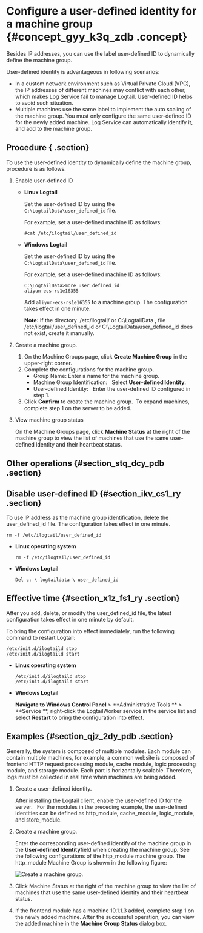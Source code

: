 # Configure a user-defined identity for a machine group {#concept_gyy_k3q_zdb .concept}

Besides IP addresses, you can use the label user-defined ID to dynamically define the machine group.

User-defined identity is advantageous in following scenarios:

-   In a custom network environment such as Virtual Private Cloud \(VPC\), the IP addresses of different machines may conflict with each other, which makes Log Service fail to manage Logtail. User-defined ID helps to avoid such situation. 
-   Multiple machines use the same label to implement the auto scaling of the machine group. You must only configure the same user-defined ID for the newly added machine. Log Service can automatically identify it, and add to the machine group.

## Procedure { .section}

To use the user-defined identity to dynamically define the machine group, procedure is as follows.

1.  Enable user-defined ID
    -   **Linux Logtail**

        Set the user-defined ID by using the `C:\LogtailData\user_defined_id` file.  

        For example, set a user-defined machine ID as follows:

        ```
        #cat /etc/ilogtail/user_defined_id
        ```

    -   **Windows Logtail**

        Set the user-defined ID by using the `C:\LogtailData\user_defined_id` file.  

        For example, set a user-defined machine ID as follows:

        ```
        C:\LogtailData>more user_defined_id
        aliyun-ecs-rs1e16355
        ```

        Add `aliyun-ecs-rs1e16355` to a machine group. The configuration takes effect in one minute.

        **Note:** If the directory  /etc/ilogtail/ or C:\\LogtailData , file /etc/ilogtail/user\_defined\_id or C:\\LogtailData\\user\_defined\_id does not exist, create it manually.

2.  Create a machine group.
    1.  On the Machine Groups page, click **Create Machine Group** in the upper-right corner.
    2.  Complete the configurations for the machine group.
        -   Group Name: Enter a name for the machine group.
        -   Machine Group Identification:   Select **User-defined Identity**. 
        -   User-defined Identity:   Enter the user-defined ID configured in step 1.
    3.  Click **Confirm** to create the machine group.  To expand machines, complete step 1 on the server to be added.
3.  View machine group status

    On the Machine Groups page, click **Machine Status** at the right of the machine group to view the list of machines that use the same user-defined identity and their heartbeat status.


## Other operations {#section_stq_dcy_pdb .section}

## Disable user-defined ID {#section_ikv_cs1_ry .section}

To use IP address as the machine group identification, delete the user\_defined\_id file. The configuration takes effect in one minute. 

```
rm -f /etc/ilogtail/user_defined_id
```

-   **Linux operating system**

    ```
    rm -f /etc/ilogtail/user_defined_id
    ```

-   **Windows Logtail**

    ```
    Del c: \ logtaildata \ user_defined_id
    ```


## Effective time {#section_x1z_fs1_ry .section}

After you add, delete, or modify the user\_defined\_id file, the latest configuration takes effect in one minute by default.

To bring the configuration into effect immediately, run the following command to restart Logtail:

```
/etc/init.d/ilogtaild stop
/etc/init.d/ilogtaild start
```

-   **Linux operating system**

    ```
    /etc/init.d/ilogtaild stop
    /etc/init.d/ilogtaild start
    ```

-   **Windows Logtail**

    **Navigate to Windows Control Panel** \> **Administrative Tools ** \> **Service **, right-click the LogtailWorker service in the service list and select **Restart** to bring the configuration into effect.


## Examples {#section_qjz_2dy_pdb .section}

Generally, the system is composed of multiple modules. Each module can contain multiple machines, for example, a common website is composed of frontend HTTP request processing module, cache module, logic processing module, and storage module. Each part is horizontally scalable. Therefore, logs must be collected in real time when machines are being added.

1.  Create a user-defined identity. 

    After installing the Logtail client, enable the user-defined ID for the server.   For the modules in the preceding example, the user-defined identities can be defined as http\_module, cache\_module, logic\_module, and store\_module.

2.  Create a machine group.

    Enter the corresponding user-defined identify of the machine group in the **User-defined Identity**field when creating the machine group. See the following configurations of the http\_module machine group. The http\_module Machine Group is shown in the following figure:

    ![](http://static-aliyun-doc.oss-cn-hangzhou.aliyuncs.com/assets/img/13078/5254_en-US.png "Create a machine group. ")

3.  Click Machine Status at the right of the machine group to view the list of machines that use the same user-defined identity and their heartbeat status.
4.  If the frontend module has a machine 10.1.1.3 added, complete step 1 on the newly added machine. After the successful operation, you can view the added machine in the **Machine Group Status** dialog box.

